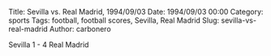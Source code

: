 Title: Sevilla vs. Real Madrid, 1994/09/03
Date: 1994/09/03 00:00
Category: sports
Tags: football, football scores, Sevilla, Real Madrid
Slug: sevilla-vs-real-madrid
Author: carbonero


Sevilla 1 - 4 Real Madrid
